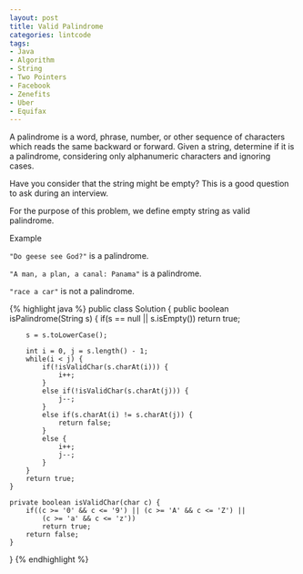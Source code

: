 ```yaml
---
layout: post
title: Valid Palindrome
categories: lintcode
tags:
- Java
- Algorithm
- String
- Two Pointers
- Facebook
- Zenefits
- Uber
- Equifax
---
```


A palindrome is a word, phrase, number, or other sequence of characters which reads the same backward or forward. Given a string, determine if it is a palindrome, considering only alphanumeric characters and ignoring cases.

Have you consider that the string might be empty? This is a good question to ask during an interview.

For the purpose of this problem, we define empty string as valid palindrome.

Example

`"Do geese see God?"` is a palindrome.

`"A man, a plan, a canal: Panama"` is a palindrome.

`"race a car"` is not a palindrome.

{% highlight java %}
public class Solution {
    public boolean isPalindrome(String s) {
        if(s == null || s.isEmpty())
            return true;
            
        s = s.toLowerCase();
        
        int i = 0, j = s.length() - 1;
        while(i < j) {
            if(!isValidChar(s.charAt(i))) {
                i++;
            }
            else if(!isValidChar(s.charAt(j))) {
                j--;
            }
            else if(s.charAt(i) != s.charAt(j)) {
                return false;
            }
            else {
                i++;
                j--;
            }
        }
        return true;
    }
    
    private boolean isValidChar(char c) {
        if((c >= '0' && c <= '9') || (c >= 'A' && c <= 'Z') ||
            (c >= 'a' && c <= 'z'))
            return true;
        return false;
    }
}
{% endhighlight %}